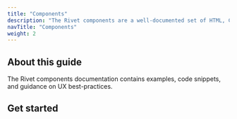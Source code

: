 ```yaml
---
title: "Components"
description: "The Rivet components are a well-documented set of HTML, CSS, and JavaScript assets."
navTitle: "Components"
weight: 2
---
```

## About this guide
The Rivet components documentation contains examples, code snippets, and guidance on UX best-practices.

## Get started